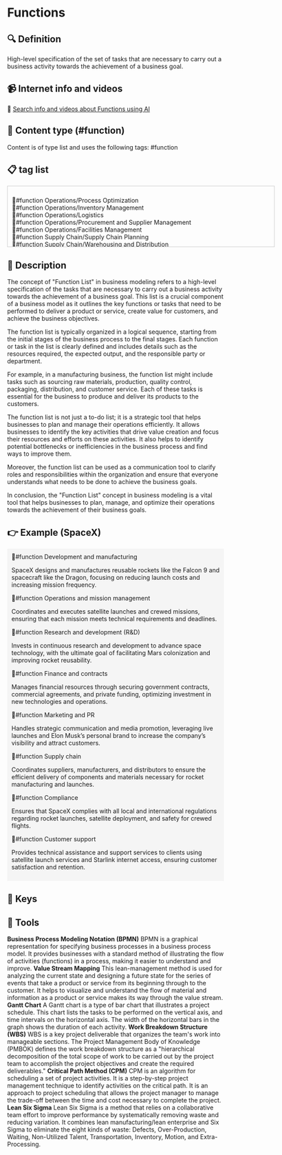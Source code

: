 
# Functions


## 🔍 Definition
High-level specification of the set of tasks that are necessary to carry out a business activity towards the achievement of a business goal.


## 📹 Internet info and videos
🤖 [Search info and videos about Functions using AI](https://www.perplexity.ai/search?q=videos+about+Functions:+High-level+specification+of+the+set+of+tasks+that+are+necessary+to+carry+out+a+business+activity+aimed+at+achieving+a+business+objective.
)

## 📰 Content type (#function)
Content is of type list and uses the following tags: #function



## 📋 tag list

<div style='max-height: 120px; overflow-y: auto; border: 1px solid #ccc; padding: 10px; width: 600px;'>
  <ul style='list-style-type: none; padding-left: 0;'>


<li>👔#function  Operations/Process Optimization</li>
<li>👔#function  Operations/Inventory Management</li>
<li>👔#function  Operations/Logistics</li>
<li>👔#function  Operations/Procurement and Supplier Management</li>
<li>👔#function  Operations/Facilities Management</li>
<li>👔#function  Supply Chain/Supply Chain Planning</li>
<li>👔#function  Supply Chain/Warehousing and Distribution</li>
<li>👔#function  Supply Chain/Order Fulfillment</li>
<li>👔#function  Legal/Contract Management</li>
<li>👔#function  Legal/Intellectual Property Protection</li>
<li>👔#function  Legal/Regulatory Compliance</li>
<li>👔#function  Legal/Legal Counsel</li>
<li>👔#function  Compliance/Risk Management</li>
<li>👔#function  Compliance/Data Privacy and Protection</li>
<li>👔#function  Compliance/Ethics and Governance</li>
<li>👔#function  Data/Data Analysis</li>
<li>👔#function  Data/Data Visualization</li>
<li>👔#function  Data/Data Management</li>
<li>👔#function  Analytics/Marketing Analytics</li>
<li>👔#function  Analytics/Business Intelligence</li>
<li>👔#function  Analytics/Forecasting and Predictive Modeling</li>
<li>👔#function  Analytics/A/B Testing and Experimentation</li>
<li>👔#function  Administration/Office Management</li>
<li>👔#function  Administration/Executive Assistance</li>
<li>👔#function  Administration/Document Management</li>
<li>👔#function  Office Support/Reception and Front Desk</li>
<li>👔#function  Office Support/Calendar Management</li>
<li>👔#function  Office Support/Travel Coordination</li>
<li>👔#function  Office Support/Record Keeping</li>
<li>👔#function  Strategy/Strategic Planning</li>
<li>👔#function  Strategy/Business Analysis</li>
<li>👔#function  Strategy/Market Research</li>
<li>👔#function  Strategy/Competitive Intelligence</li>
<li>👔#function  Business Planning/Business Development</li>
<li>👔#function  Business Planning/Financial Planning</li>
<li>👔#function  Business Planning/Market Entry Strategy</li>
<li>👔#function  Business Planning/Feasibility Analysis</li>
<li>👔#function  Customer Insights/Market Research</li>
<li>👔#function  Customer Insights/User Research</li>
<li>👔#function  Customer Insights/Customer Surveys</li>
<li>👔#function  Customer Experience/Customer Journey Mapping</li>
<li>👔#function  Customer Experience/Usability Testing</li>
<li>👔#function  Customer Experience/Service Design</li>
<li>👔#function  Customer Experience/Feedback Analysis</li>
<li>👔#function  Public Relations/Media Relations</li>
<li>👔#function  Public Relations/Press Release Writing</li>
<li>👔#function  Public Relations/Event Planning and Coordination</li>
<li>👔#function  Communication/Internal Communication</li>
<li>👔#function  Communication/External Communication</li>
<li>👔#function  Communication/Crisis Management</li>
<li>👔#function  Communication/Brand Messaging</li>
<li>👔#function  Marketing/SEO</li>
<li>👔#function  Marketing/SEM (Search Engine Marketing)</li>
<li>👔#function  Marketing/Social Media Marketing</li>
<li>👔#function  Marketing/Content Marketing</li>
<li>👔#function  Marketing/Email Marketing</li>
<li>👔#function  Marketing/Growth Hacking</li>
<li>👔#function  Marketing/Lead Generation</li>
<li>👔#function  Marketing/Marketing Analytics</li>
<li>👔#function  Product Development/Product Management</li>
<li>👔#function  Product Development/Product Design</li>
<li>👔#function  Project Management/Agile Project Management</li>
<li>👔#function  Project Management/Quality Control</li>
<li>👔#function  Project Management/Continuous Improvement</li>
<li>👔#function  Project Management/Research and Development</li>
<li>👔#function  Software Development/Software Engineering</li>
<li>👔#function  Software Development/Web Development</li>
<li>👔#function  Software Development/Mobile App Development</li>
<li>👔#function  Technology/System Architecture</li>
<li>👔#function  Technology/Cybersecurity</li>
<li>👔#function  Technology/Data Analysis</li>
<li>👔#function  Technology/Artificial Intelligence</li>
<li>👔#function  Technology/Big Data</li>
<li>👔#function  Sales/Sales Development</li>
<li>👔#function  Sales/Account Management</li>
<li>👔#function  Sales/Customer Support</li>
<li>👔#function  Sales/Customer Retention</li>
<li>👔#function  Sales/Upselling and Cross-selling</li>
<li>👔#function  Customer Support/Technical Support</li>
<li>👔#function  Customer Relations/Customer Relationship Management</li>
<li>👔#function  Customer Relations/Strategic Partnerships</li>
<li>👔#function  Finance/Accounting</li>
<li>👔#function  Finance/Cost Control</li>
<li>👔#function  Finance/Cash Flow Management</li>
<li>👔#function  Finance/Financial Forecasting</li>
<li>👔#function  Finance/Financial Analysis</li>
<li>👔#function  Finance/Invoicing and Collections</li>
<li>👔#function  Finance/Tax Management</li>
<li>👔#function  Finance/Internal Auditing</li>
<li>👔#function  Human Resources/Talent Management</li>
<li>👔#function  Human Resources/Recruitment</li>
<li>👔#function  Human Resources/Personnel Administration</li>
<li>👔#function  Human Resources/Leadership Development</li>
<li>👔#function  Organizational Culture/Employee Engagement</li>
<li>👔#function  Organizational Culture/Performance Management</li>
<li>👔#function  Organizational Culture/Training and Development</li>
<li>👔#function  Organizational Culture/Diversity and Inclusion</li>

  </ul>
</div>

## 📖 Description
The concept of "Function List" in business modeling refers to a high-level specification of the tasks that are necessary to carry out a business activity towards the achievement of a business goal. This list is a crucial component of a business model as it outlines the key functions or tasks that need to be performed to deliver a product or service, create value for customers, and achieve the business objectives.

The function list is typically organized in a logical sequence, starting from the initial stages of the business process to the final stages. Each function or task in the list is clearly defined and includes details such as the resources required, the expected output, and the responsible party or department.

For example, in a manufacturing business, the function list might include tasks such as sourcing raw materials, production, quality control, packaging, distribution, and customer service. Each of these tasks is essential for the business to produce and deliver its products to the customers.

The function list is not just a to-do list; it is a strategic tool that helps businesses to plan and manage their operations efficiently. It allows businesses to identify the key activities that drive value creation and focus their resources and efforts on these activities. It also helps to identify potential bottlenecks or inefficiencies in the business process and find ways to improve them.

Moreover, the function list can be used as a communication tool to clarify roles and responsibilities within the organization and ensure that everyone understands what needs to be done to achieve the business goals.

In conclusion, the "Function List" concept in business modeling is a vital tool that helps businesses to plan, manage, and optimize their operations towards the achievement of their business goals.

## 👉 Example (SpaceX)

<div style="background-color: #f5f5f5; padding: 10px;">👔#function Development and manufacturing

SpaceX designs and manufactures reusable rockets like the Falcon 9 and spacecraft like the Dragon, focusing on reducing launch costs and increasing mission frequency.

👔#function Operations and mission management

Coordinates and executes satellite launches and crewed missions, ensuring that each mission meets technical requirements and deadlines.

👔#function Research and development (R&D)

Invests in continuous research and development to advance space technology, with the ultimate goal of facilitating Mars colonization and improving rocket reusability.

👔#function Finance and contracts

Manages financial resources through securing government contracts, commercial agreements, and private funding, optimizing investment in new technologies and operations.

👔#function Marketing and PR

Handles strategic communication and media promotion, leveraging live launches and Elon Musk’s personal brand to increase the company’s visibility and attract customers.

👔#function Supply chain

Coordinates suppliers, manufacturers, and distributors to ensure the efficient delivery of components and materials necessary for rocket manufacturing and launches.

👔#function Compliance

Ensures that SpaceX complies with all local and international regulations regarding rocket launches, satellite deployment, and safety for crewed flights.

👔#function Customer support

Provides technical assistance and support services to clients using satellite launch services and Starlink internet access, ensuring customer satisfaction and retention.

</div>

## 🔑 Keys



## 🧰 Tools
**Business Process Modeling Notation (BPMN)**
BPMN is a graphical representation for specifying business processes in a business process model. It provides businesses with a standard method of illustrating the flow of activities (functions) in a process, making it easier to understand and improve.
**Value Stream Mapping**
This lean-management method is used for analyzing the current state and designing a future state for the series of events that take a product or service from its beginning through to the customer. It helps to visualize and understand the flow of material and information as a product or service makes its way through the value stream.
**Gantt Chart**
A Gantt chart is a type of bar chart that illustrates a project schedule. This chart lists the tasks to be performed on the vertical axis, and time intervals on the horizontal axis. The width of the horizontal bars in the graph shows the duration of each activity.
**Work Breakdown Structure (WBS)**
WBS is a key project deliverable that organizes the team's work into manageable sections. The Project Management Body of Knowledge (PMBOK) defines the work breakdown structure as a "hierarchical decomposition of the total scope of work to be carried out by the project team to accomplish the project objectives and create the required deliverables."
**Critical Path Method (CPM)**
CPM is an algorithm for scheduling a set of project activities. It is a step-by-step project management technique to identify activities on the critical path. It is an approach to project scheduling that allows the project manager to manage the trade-off between the time and cost necessary to complete the project.
**Lean Six Sigma**
Lean Six Sigma is a method that relies on a collaborative team effort to improve performance by systematically removing waste and reducing variation. It combines lean manufacturing/lean enterprise and Six Sigma to eliminate the eight kinds of waste: Defects, Over-Production, Waiting, Non-Utilized Talent, Transportation, Inventory, Motion, and Extra-Processing.

